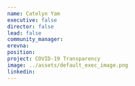```yaml
---
name: Catelyn Yam
executive: false
director: false
lead: false
community_manager:
erevna:    
position:  
project: COVID-19 Transparency
image: ../assets/default_exec_image.png
linkedin:
---
```

